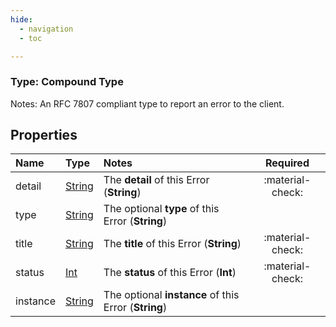 ```yaml
---
hide:
  - navigation
  - toc

---
```


### Type: Compound Type


Notes: An RFC 7807 compliant type to report an error to the client.


## Properties


| Name | Type | Notes | Required |
| :--- | :--- | :--- | :---: |
| detail | [String](primitives/string.md) | The **detail** of this Error (**String**)  | :material-check: |
| type | [String](primitives/string.md) | The optional **type** of this Error (**String**)  |  |
| title | [String](primitives/string.md) | The **title** of this Error (**String**)  | :material-check: |
| status | [Int](primitives/int.md) | The **status** of this Error (**Int**)  | :material-check: |
| instance | [String](primitives/string.md) | The optional **instance** of this Error (**String**)  |  |
